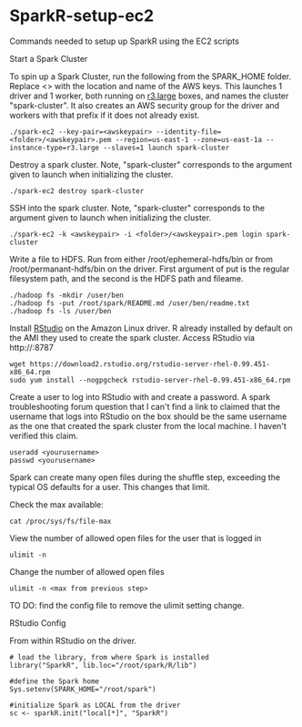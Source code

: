 # SparkR-setup-ec2
Commands needed to setup up SparkR using the EC2 scripts

Start a Spark Cluster

To spin up a Spark Cluster, run the following from the SPARK_HOME folder.  Replace <> with the location and name of the AWS keys.  This launches 1 driver and 1 worker, both running on <a href="http://aws.amazon.com/ec2/pricing/">r3.large</a> boxes, and names the cluster "spark-cluster".  It also creates an AWS security group for the driver and workers with that prefix if it does not already exist.

    ./spark-ec2 --key-pair=<awskeypair> --identity-file=<folder>/<awskeypair>.pem --region=us-east-1 --zone=us-east-1a --instance-type=r3.large --slaves=1 launch spark-cluster

Destroy a spark cluster.  Note, "spark-cluster" corresponds to the argument given to launch when initializing the cluster.

    ./spark-ec2 destroy spark-cluster

SSH into the spark cluster.  Note, "spark-cluster" corresponds to the argument given to launch when initializing the cluster.

    ./spark-ec2 -k <awskeypair> -i <folder>/<awskeypair>.pem login spark-cluster 

Write a file to HDFS.  Run from either /root/ephemeral-hdfs/bin or from /root/permanant-hdfs/bin on the driver.  First argument of put is the regular filesystem path, and the second is the HDFS path and fileame.

    ./hadoop fs -mkdir /user/ben
    ./hadoop fs -put /root/spark/README.md /user/ben/readme.txt
    ./hadoop fs -ls /user/ben

Install <a href="https://www.rstudio.com/products/rstudio/download-server/">RStudio</a> on the Amazon Linux driver. R already installed by default on the AMI they used to create the spark cluster.  Access RStudio via http://<driver url>:8787 

    wget https://download2.rstudio.org/rstudio-server-rhel-0.99.451-x86_64.rpm
    sudo yum install --nogpgcheck rstudio-server-rhel-0.99.451-x86_64.rpm

Create a user to log into RStudio with and create a password.  A spark troubleshooting forum question that I can't find a link to claimed that the username that logs into RStudio on the box should be the same username as the one that created the spark cluster from the local machine.  I haven't verified this claim.

    useradd <yourusername>
    passwd <yourusername>

Spark can create many open files during the shuffle step, exceeding the typical OS defaults for a user.  This changes that limit.

Check the max available:

    cat /proc/sys/fs/file-max

View the number of allowed open files for the user that is logged in

    ulimit -n
    
Change the number of allowed open files

    ulimit -n <max from previous step>
    
TO DO:  find the config file to remove the ulimit setting change.

RStudio Config

From within RStudio on the driver.

    # load the library, from where Spark is installed
    library("SparkR", lib.loc="/root/spark/R/lib")
    
    #define the Spark home
    Sys.setenv(SPARK_HOME="/root/spark")
    
    #initialize Spark as LOCAL from the driver
    sc <- sparkR.init("local[*]", "SparkR") 

